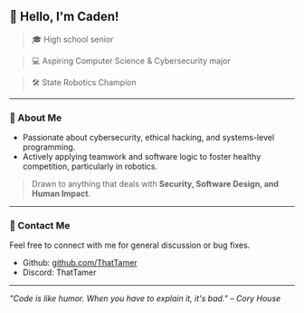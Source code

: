 ## 👋 Hello, I'm Caden!

> 🎓 High school senior

> 💻 Aspiring Computer Science & Cybersecurity major

> 🛠️ State Robotics Champion

---

### 🧠 About Me
- Passionate about cybersecurity, ethical hacking, and systems-level programming.
- Actively applying teamwork and software logic to foster healthy competition, particularly in robotics.

> Drawn to anything that deals with **Security, Software Design, and Human Impact**.

---

### 💬 Contact Me
Feel free to connect with me for general discussion or bug fixes.
- Github: [github.com/ThatTamer](https://github.com/ThatTamer)
- Discord: ThatTamer

---

*"Code is like humor. When you have to explain it, it's bad." – Cory House*
